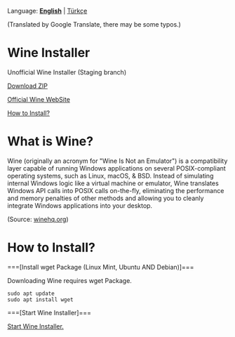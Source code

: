 Language: [**English**](README.md#readme) | [Türkçe](BENİOKU.md#readme)

(Translated by Google Translate, there may be some typos.)
# Wine Installer
Unofficial Wine Installer (Staging branch)

[Download ZIP](https://github.com/OverdueWeevil2/Wine-Installer/archive/main.zip)

[Official Wine WebSite](https://winehq.org)

[How to Install?](#how-to-install)

# What is Wine?
Wine (originally an acronym for "Wine Is Not an Emulator") is a compatibility layer capable of running Windows applications on several POSIX-compliant operating systems, such as Linux, macOS, & BSD. Instead of simulating internal Windows logic like a virtual machine or emulator, Wine translates Windows API calls into POSIX calls on-the-fly, eliminating the performance and memory penalties of other methods and allowing you to cleanly integrate Windows applications into your desktop.

(Source: [winehq.org](//winehq.org))

# How to Install?
===[Install wget Package (Linux Mint, Ubuntu AND Debian)]===

Downloading Wine requires wget Package.

    sudo apt update
    sudo apt install wget
    
===[Start Wine Installer]===

[Start Wine Installer.](i.md#readme)
